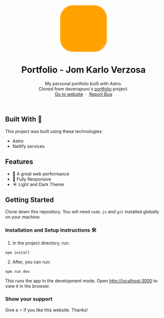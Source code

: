 <h1 align="center">
  <div align="center">
    <img alt="jomkv (Jom Karlo Verzosa) logo" src="./public/favicon.svg" height="150px" width="auto"/>
  </div>
  <br/>
  Portfolio - Jom Karlo Verzosa
</h1>
<p align="center">
    My personal portfolio built with Astro.
    <br />
    Cloned from devenapuro's <a href="https://github.com/devenapuros/portfolio">portfolio</a> project.
    <br />
    <a href="tbd">Go to website</a>&nbsp;
    ·
    &nbsp;<a href="https://github.com/jomkv/portfolio/issues">Report Bug</a>
  </p>
<br/>

## Built With 🚀

This project was built using these technologies:

* Astro
* Netlify services

## Features

* 🚀 A great web performance
* 📱 Fully Responsive
* ☀️ Light and Dark Theme


## Getting Started

Clone down this repository. You will need `node.js` and `git` installed globally on your machine.

### Installation and Setup Instructions 🛠

1. In the project directory, run:

 ```
 npm install
 ```

2. After, you can run:

```
npm run dev
```

This runs the app in the development mode.
Open [http://localhost:3000](http://localhost:3000) to view it in the browser.

### Show your support

Give a ⭐ if you like this website. Thanks!
